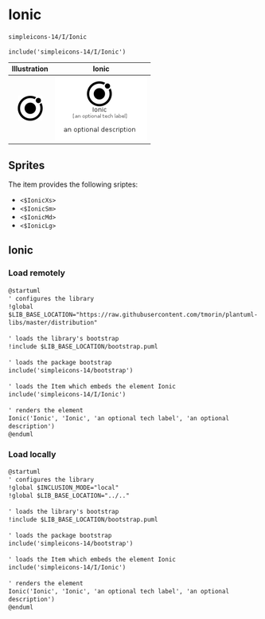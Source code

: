 # Ionic


```text
simpleicons-14/I/Ionic
```

```text
include('simpleicons-14/I/Ionic')
```



| Illustration | Ionic |
| :---: | :---: |
| ![illustration for Illustration](../../simpleicons-14/I/Ionic.png) | ![illustration for Ionic](../../simpleicons-14/I/Ionic.Local.png) |



## Sprites
The item provides the following sriptes:

- `<$IonicXs>`
- `<$IonicSm>`
- `<$IonicMd>`
- `<$IonicLg>`





## Ionic

### Load remotely
```plantuml
@startuml
' configures the library
!global $LIB_BASE_LOCATION="https://raw.githubusercontent.com/tmorin/plantuml-libs/master/distribution"

' loads the library's bootstrap
!include $LIB_BASE_LOCATION/bootstrap.puml

' loads the package bootstrap
include('simpleicons-14/bootstrap')

' loads the Item which embeds the element Ionic
include('simpleicons-14/I/Ionic')

' renders the element
Ionic('Ionic', 'Ionic', 'an optional tech label', 'an optional description')
@enduml
```

### Load locally
```plantuml
@startuml
' configures the library
!global $INCLUSION_MODE="local"
!global $LIB_BASE_LOCATION="../.."

' loads the library's bootstrap
!include $LIB_BASE_LOCATION/bootstrap.puml

' loads the package bootstrap
include('simpleicons-14/bootstrap')

' loads the Item which embeds the element Ionic
include('simpleicons-14/I/Ionic')

' renders the element
Ionic('Ionic', 'Ionic', 'an optional tech label', 'an optional description')
@enduml
```

